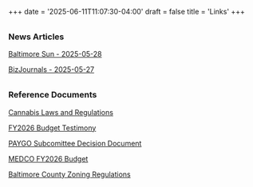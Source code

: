 +++
date = '2025-06-11T11:07:30-04:00'
draft = false
title = 'Links'
+++

<h3 class="fw-bold h3" style="margin-top: 2rem">News Articles</h3>

[Baltimore Sun - 2025-05-28](https://www.baltimoresun.com/2025/05/28/catonsville-armory-planned-to-become-state-run-cannabis-incubator)

[BizJournals - 2025-05-27](https://www.bizjournals.com/baltimore/news/2025/05/27/cannabis-catonsville-armory-incubator-dispensary.html)

<h3 class="fw-bold h3" style="margin-top: 2rem">Reference Documents</h3>

[Cannabis Laws and Regulations](https://cannabis.maryland.gov/Documents/2024_Laws_and_Regulations/Zoning%20Update%20%281%29.pdf)

[FY2026 Budget Testimony](https://dbm.maryland.gov/budget/FY2026Testimony/D23.pdf)

[PAYGO Subcomittee Decision Document](https://dls.maryland.gov/pubs/prod/NoPblTabPDF/PAYGOSubcommitteeDecisions.pdf)

[MEDCO FY2026 Budget](https://mgaleg.maryland.gov/pubs/budgetfiscal/2026fy-budget-docs-operating-T00A99-Maryland-Economic-Development-Corporation.pdf?mvtoken=101458583251200&webview=trb-wv-ios-v10.0.37)

[Baltimore County Zoning Regulations](https://library.municode.com/md/baltimore_county/codes/zoning_regulations?nodeId=ZONING_CODE_ART4DCAFA_S4D-103LOCAGRFACAPRFACADI)
